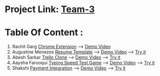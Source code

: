 # Project Link: [Team-3](https://rachitgarg56.github.io/Geekathon-Team/Introduction/index.html)

# Table Of Content :
1. Rachit Garg [Chrome Extension](https://github.com/Rachitgarg56/Geekathon-Team/tree/main/Rachit_Garg-Chrome_Extension) --> [Demo Video](https://drive.google.com/file/d/1OPVZHjLEn92hxEwnyZs5k7rpO0Q3kVG1/view?usp=drive_link)
2. Augustine Menezes [Resume Template](https://github.com/Rachitgarg56/Geekathon-Team/tree/main/Augustine_Menezes-Resume_Template) --> [Demo Video](https://drive.google.com/file/d/12GqNSilzkxqxiPW4mWGdPhkJoDcsTNEQ/view?usp=drive_link) --> [Try it](https://rachitgarg56.github.io/Geekathon-Team/Augustine_Menezes-Resume_Template/index.html)
3. Abesh Sarkar [Trello Clone](https://github.com/Rachitgarg56/Geekathon-Team/tree/main/Abesh_Sarkar-Trello-Clone) --> [Demo Video]() --> [Try it](https://rachitgarg56.github.io/Geekathon-Team/Abesh_Sarkar-Trello-Clone/index.html)
4. Aaysha Farooqui [Typing Speed Test Game](https://github.com/Rachitgarg56/Geekathon-Team/tree/main/Aaysha_Typing_Game) --> [Demo Video]() --> [Try it](https://rachitgarg56.github.io/Geekathon-Team/Aaysha_Typing_Game/index.html)
5. Shakshi [Payment Integration](https://github.com/Rachitgarg56/Geekathon-Team/tree/main/Shakshi%20-%20Payment%20Integration) --> [Demo Video](https://us04web.zoom.us/clips/share/YjzoOiNDimRSby14q1CiXrpAHBq3IRB_C-SbI_qC2sxD6NYspQVGVa-RxawGGOG2oM5yh840jf48Qg-Ykt6_qtmnTw.6n9q3tRfjZay9RzF) --> [Try it](https://rachitgarg56.github.io/Geekathon-Team/Shakshi%20-%20Payment%20Integration//index.html)
